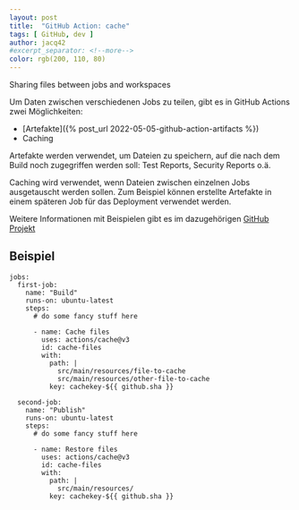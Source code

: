 ```yaml
---
layout: post
title:  "GitHub Action: cache"
tags: [ GitHub, dev ]
author: jacq42
#excerpt_separator: <!--more-->
color: rgb(200, 110, 80)
---
```


Sharing files between jobs and workspaces

<!--more-->

Um Daten zwischen verschiedenen Jobs zu teilen, gibt es in GitHub Actions zwei Möglichkeiten:
* [Artefakte]({% post_url 2022-05-05-github-action-artifacts %})
* Caching

Artefakte werden verwendet, um Dateien zu speichern, auf die nach dem Build noch zugegriffen werden soll: Test Reports, Security Reports o.ä.

Caching wird verwendet, wenn Dateien zwischen einzelnen Jobs ausgetauscht werden sollen. Zum Beispiel können erstellte Artefakte in einem späteren Job für das Deployment verwendet werden.

Weitere Informationen mit Beispielen gibt es im dazugehörigen [GitHub Projekt](https://github.com/actions/cache)

## Beispiel

```
jobs:
  first-job:
    name: "Build"
    runs-on: ubuntu-latest
    steps:
      # do some fancy stuff here
      
      - name: Cache files
        uses: actions/cache@v3
        id: cache-files
        with:
          path: |
            src/main/resources/file-to-cache
            src/main/resources/other-file-to-cache
          key: cachekey-${{ github.sha }}
        
  second-job:
    name: "Publish"
    runs-on: ubuntu-latest
    steps:
      # do some fancy stuff here
      
      - name: Restore files
        uses: actions/cache@v3
        id: cache-files
        with:
          path: |
            src/main/resources/
          key: cachekey-${{ github.sha }}
```


